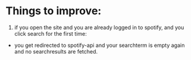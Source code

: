 # Things to improve:
1. if you open the site and you are already logged in to spotify,
and you click search for the first time: 
- you get redirected to spotify-api and your searchterm is empty again and no searchresults are fetched.
